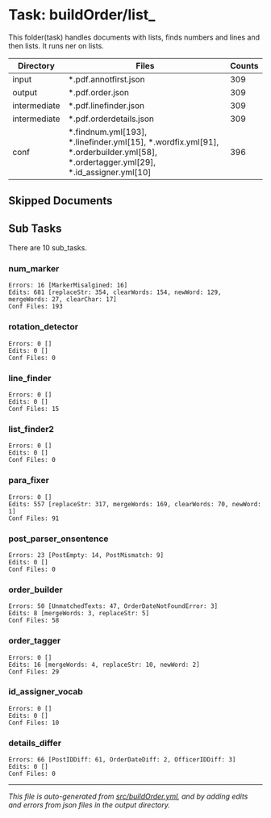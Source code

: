# Task: buildOrder/list_

This folder(task) handles documents with lists, finds numbers and lines and then lists. It runs ner on lists.

| Directory    | Files                          | Counts |
|--------------|--------------------------------|--------|
| input        | *.pdf.annotfirst.json          |    309 |
| output       | *.pdf.order.json               |    309 |
| intermediate | *.pdf.linefinder.json           |    309 |
| intermediate | *.pdf.orderdetails.json         |    309 |
| conf         | *.findnum.yml[193], *.linefinder.yml[15], *.wordfix.yml[91], *.orderbuilder.yml[58], *.ordertagger.yml[29], *.id_assigner.yml[10] |    396 |

## Skipped Documents

## Sub Tasks
There are 10 sub_tasks.

### num_marker
    Errors: 16 [MarkerMisalgined: 16]
    Edits: 681 [replaceStr: 354, clearWords: 154, newWord: 129, mergeWords: 27, clearChar: 17]
    Conf Files: 193

### rotation_detector
    Errors: 0 []
    Edits: 0 []
    Conf Files: 0

### line_finder
    Errors: 0 []
    Edits: 0 []
    Conf Files: 15

### list_finder2
    Errors: 0 []
    Edits: 0 []
    Conf Files: 0

### para_fixer
    Errors: 0 []
    Edits: 557 [replaceStr: 317, mergeWords: 169, clearWords: 70, newWord: 1]
    Conf Files: 91

### post_parser_onsentence
    Errors: 23 [PostEmpty: 14, PostMismatch: 9]
    Edits: 0 []
    Conf Files: 0

### order_builder
    Errors: 50 [UnmatchedTexts: 47, OrderDateNotFoundError: 3]
    Edits: 8 [mergeWords: 3, replaceStr: 5]
    Conf Files: 58

### order_tagger
    Errors: 0 []
    Edits: 16 [mergeWords: 4, replaceStr: 10, newWord: 2]
    Conf Files: 29

### id_assigner_vocab
    Errors: 0 []
    Edits: 0 []
    Conf Files: 10

### details_differ
    Errors: 66 [PostIDDiff: 61, OrderDateDiff: 2, OfficerIDDiff: 3]
    Edits: 0 []
    Conf Files: 0


---
*This file is auto-generated from [src/buildOrder.yml](src/buildOrder.yml), and by adding edits and errors from json files in the output directory.*
